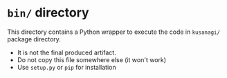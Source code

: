 # `bin/` directory


This directory contains a Python wrapper to execute the code in `kusanagi/` package directory.

* It is not the final produced artifact.
* Do not copy this file somewhere else (it won't work)
* Use `setup.py` or `pip` for installation
